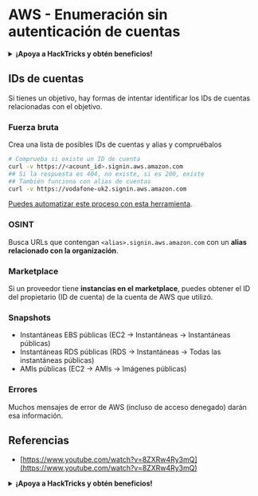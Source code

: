 # AWS - Enumeración sin autenticación de cuentas

<details>

<summary><strong>¡Apoya a HackTricks y obtén beneficios!</strong></summary>

* Si quieres ver a tu **empresa anunciada en HackTricks** o si quieres acceder a la **última versión de PEASS o descargar HackTricks en PDF** ¡Consulta los [**PLANES DE SUSCRIPCIÓN**](https://github.com/sponsors/carlospolop)!
* Obtén el [**oficial PEASS & HackTricks swag**](https://peass.creator-spring.com)
* Descubre [**The PEASS Family**](https://opensea.io/collection/the-peass-family), nuestra colección de [**NFTs**](https://opensea.io/collection/the-peass-family) exclusivos.
* **Únete al** 💬 [**grupo de Discord**](https://discord.gg/hRep4RUj7f) o al [**grupo de telegram**](https://t.me/peass) o **sígueme** en **Twitter** 🐦 [**@carlospolopm**](https://twitter.com/carlospolopm).
* **Comparte tus trucos de hacking enviando PRs a los repositorios de GitHub de** [**HackTricks**](https://github.com/carlospolop/hacktricks) y [**HackTricks Cloud**](https://github.com/carlospolop/hacktricks-cloud).

</details>

## IDs de cuentas

Si tienes un objetivo, hay formas de intentar identificar los IDs de cuentas relacionadas con el objetivo.

### Fuerza bruta

Crea una lista de posibles IDs de cuentas y alias y compruébalos

```bash
# Comprueba si existe un ID de cuenta
curl -v https://<acount_id>.signin.aws.amazon.com
## Si la respuesta es 404, no existe, si es 200, existe
## También funciona con alias de cuentas
curl -v https://vodafone-uk2.signin.aws.amazon.com
```

[Puedes automatizar este proceso con esta herramienta](https://github.com/dagrz/aws\_pwn/blob/master/reconnaissance/validate\_accounts.py).

### OSINT

Busca URLs que contengan `<alias>.signin.aws.amazon.com` con un **alias relacionado con la organización**.

### Marketplace

Si un proveedor tiene **instancias en el marketplace**, puedes obtener el ID del propietario (ID de cuenta) de la cuenta de AWS que utilizó.

### Snapshots

* Instantáneas EBS públicas (EC2 -> Instantáneas -> Instantáneas públicas)
* Instantáneas RDS públicas (RDS -> Instantáneas -> Todas las instantáneas públicas)
* AMIs públicas (EC2 -> AMIs -> Imágenes públicas)

### Errores

Muchos mensajes de error de AWS (incluso de acceso denegado) darán esa información.

## Referencias

* [https://www.youtube.com/watch?v=8ZXRw4Ry3mQ](https://www.youtube.com/watch?v=8ZXRw4Ry3mQ)

<details>

<summary><strong>¡Apoya a HackTricks y obtén beneficios!</strong></summary>

* Si quieres ver a tu **empresa anunciada en HackTricks** o si quieres acceder a la **última versión de PEASS o descargar HackTricks en PDF** ¡Consulta los [**PLANES DE SUSCRIPCIÓN**](https://github.com/sponsors/carlospolop)!
* Obtén el [**oficial PEASS & HackTricks swag**](https://peass.creator-spring.com)
* Descubre [**The PEASS Family**](https://opensea.io/collection/the-peass-family), nuestra colección de [**NFTs**](https://opensea.io/collection/the-peass-family) exclusivos.
* **Únete al** 💬 [**grupo de Discord**](https://discord.gg/hRep4RUj7f) o al [**grupo de telegram**](https://t.me/peass) o **sígueme** en **Twitter** 🐦 [**@carlospolopm**](https://twitter.com/carlospolopm).
* **Comparte tus trucos de hacking enviando PRs a los repositorios de GitHub de** [**HackTricks**](https://github.com/carlospolop/hacktricks) y [**HackTricks Cloud**](https://github.com/carlospolop/hacktricks-cloud).

</details>